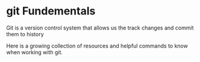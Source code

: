 # git Fundementals

Git is a version control system that allows us the track changes and commit them to history

Here is a growing collection of resources and helpful commands to know when working with git.
